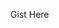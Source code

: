 Gist Here
<script src="https://gist.github.com/samirbsh/0a9799fbf6dd9a14c4e361c79ba70811.js"></script>